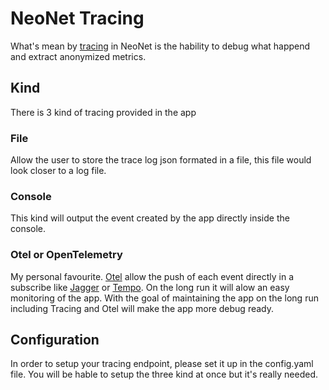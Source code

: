 # NeoNet Tracing

What's mean by [tracing](https://docs.rs/tracing/latest/tracing/) in NeoNet is the hability to debug what happend and extract anonymized metrics.

## Kind

There is 3 kind of tracing provided in the app

### File

Allow the user to store the trace log json formated in a file, this file would look closer to a log file.

### Console

This kind will output the event created by the app directly inside the console.

### Otel or OpenTelemetry

My personal favourite. [Otel](https://opentelemetry.io/) allow the push of each event directly in a subscribe like [Jagger](https://www.jaegertracing.io/) or [Tempo](https://grafana.com/oss/tempo/). On the long run it will alow an easy monitoring of the app. With the goal of maintaining the app on the long run including Tracing and Otel will make the app more debug ready.

## Configuration

In order to setup your tracing endpoint, please set it up in the config.yaml file. You will be hable to setup the three kind at once but it's really needed.